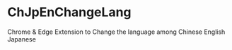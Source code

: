 # ChJpEnChangeLang
Chrome &amp; Edge Extension to Change the language among Chinese English Japanese

